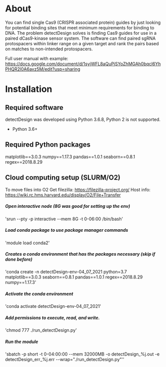 # About
You can find single Cas9 (CRISPR associated protein) guides by just looking for potential binding sites that meet minimum requirements for binding to DNA. The problem detectDesign solves is finding Cas9 guides for use in a paired dCas9-kinase sensor system. The software can find paired sgRNA protospacers within linker range on a given target and rank the pairs based on matches to non-intended protospacers.

Full user manual with example: https://docs.google.com/document/d/1syjWFL8aQuPjSYoZhMGAh0bqcl6YhPHQR2l0A6avz5M/edit?usp=sharing

# Installation
## Required software
detectDesign was developed using Python 3.6.8, Python 2 is not supported.
- Python 3.6+


## Required Python packages
matplotlib==3.0.3
numpy==1.17.3
pandas==1.0.1 
seaborn==0.8.1 
regex==2018.8.29 


## Cloud computing setup (SLURM/O2)
To move files into O2
Get filezilla: https://filezilla-project.org/
Host info: https://wiki.rc.hms.harvard.edu/display/O2/File+Transfer

##### Open interactive node (8G was good for setting up the env)
'srun --pty -p interactive --mem 8G -t 0-06:00 /bin/bash'

##### Load conda package to use package manager commands
'module load conda2'

##### Creates a conda environment that has the packages necessary (skip if done before)
'conda create -n detectDesign-env-04_07_2021 python=3.7 matplotlib==3.0.3 seaborn==0.8.1 pandas==1.0.1 regex==2018.8.29 numpy==1.17.3'

##### Activate the conda environment
'conda activate detectDesign-env-04_07_2021'

##### Add permissions to execute, read, and write.
'chmod 777 ./run_detectDesign.py'

##### Run the module 
'sbatch -p short -t 0-04:00:00 --mem 32000MB -o detectDesign_%j.out -e detectDesign_err_%j.err --wrap="./run_detectDesign.py"''
